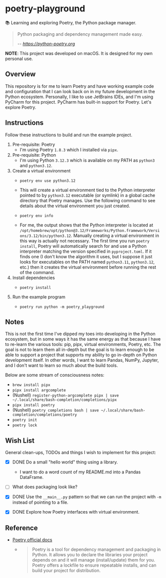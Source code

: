 # poetry-playground

📚 Learning and exploring Poetry, the Python package manager.

> Python packaging and dependency management made easy.
> 
> -- <cite>https://python-poetry.org</cite>

**NOTE**: This project was developed on macOS. It is designed for my own personal use.


## Overview

This repository is for me to learn Poetry and have working example code and configuration that I can look back on in my
future development in the Python ecosystem. Personally, I like to use JetBrains IDEs, and I'm using PyCharm for this
project. PyCharm has built-in support for Poetry. Let's explore Poetry.


## Instructions

Follow these instructions to build and run the example project.

1. Pre-requisite: Poetry
   * I'm using Poetry `1.8.3` which I installed via `pipx`.
2. Pre-requisite: Python
   * I'm using Python `3.12.3` which is available on my PATH as `python3` and `python3.12`.
3. Create a virtual environment
   * ```shell
     poetry env use python3.12
     ```
   * This will create a virtual environment tied to the Python interpreter pointed to by `python3.12` executable (or
     symlink) in a global cache directory that Poetry manages. Use the following command to see details about the
     virtual environment you just created.
   * ```shell
     poetry env info
     ```
   * For me, the output shows that the Python interpreter is located at `/opt/homebrew/opt/python@3.12/Frameworks/Python.framework/Versions/3.12/bin/python3.12`.
     Manually creating a virtual environment in this way is actually not necessary. The first time you run `poetry install`,
     Poetry will automatically search for and use a Python interpreter matching the version specified in `pyproject.toml`.
     If it finds one (I don't know the algorithm it uses, but I suppose it just looks for executables on the PATH named
     `python3.11`, `python3.12`, etc.) then it creates the virtual environment before running the rest of the command. 
4. Install dependencies
   * ```shell
     poetry install
     ```
5. Run the example program
   * ```shell
     poetry run python -m poetry_playground
     ```


## Notes

This is not the first time I've dipped my toes into developing in the Python ecosystem, but in some ways it has the
same energy as that because I have to re-learn the various tools: pip, pipx, virtual environments, Poetry, etc. The goal
is not to learn them all in-depth but the goal is to learn enough to be able to support a project that supports my
ability to go in-depth on Python development itself. In other words, I want to learn Pandas, NumPy, Jupyter, and I don't
want to learn so much about the build tools.

Below are some stream of consciousness notes:

* `brew install pipx`
* `pipx install argcomplete`
* (Nushell) `register-python-argcomplete pipx | save ~/.local/share/bash-completion/completions/pipx` 
* `pipx install poetry`
* (Nushell) `poetry completions bash | save ~/.local/share/bash-completion/completions/poetry`
* `poetry init`
* `poetry lock`


## Wish List

General clean-ups, TODOs and things I wish to implement for this project:

* [x] DONE Do a small "hello world" thing using a library.
   * I want to do a word count of my README.md into a Pandas DataFrame.
* [ ] What does packaging look like?
* [x] DONE Use the `__main__.py` pattern so that we can run the project with `-m` instead of pointing to a file.
* [x] DONE Explore how Poetry interfaces with virtual environment.


## Reference

* [Poetry official docs](https://python-poetry.org/docs/)
  * > Poetry is a tool for dependency management and packaging in Python. It allows you to declare the libraries your
    > project depends on and it will manage (install/update) them for you. Poetry offers a lockfile to ensure repeatable
    > installs, and can build your project for distribution.  
